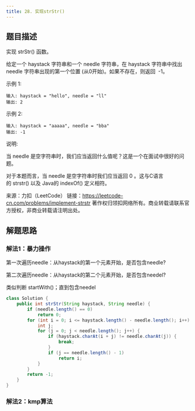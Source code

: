 ```yaml
---
title: 28. 实现strStr()
---
```


## 题目描述

实现 strStr() 函数。

给定一个 haystack 字符串和一个 needle 字符串，在 haystack 字符串中找出 needle 字符串出现的第一个位置 (从0开始)。如果不存在，则返回  -1。

示例 1:
```
输入: haystack = "hello", needle = "ll"
输出: 2
```
示例 2:
```
输入: haystack = "aaaaa", needle = "bba"
输出: -1
```
说明:

当 needle 是空字符串时，我们应当返回什么值呢？这是一个在面试中很好的问题。

对于本题而言，当 needle 是空字符串时我们应当返回 0 。这与C语言的 strstr() 以及 Java的 indexOf() 定义相符。

来源：力扣（LeetCode）
链接：https://leetcode-cn.com/problems/implement-strstr
著作权归领扣网络所有。商业转载请联系官方授权，非商业转载请注明出处。

## 解题思路

### 解法1：暴力操作

第一次遍历needle：从haystack的第一个元素开始，是否包含needle?

第二次遍历needle：从haystack的第二个元素开始，是否包含needel?

类似判断 startWith()；直到包含needel

```java
class Solution {
    public int strStr(String haystack, String needle) {
        if (needle.length() == 0)
            return 0;
        for (int i = 0; i <= haystack.length() - needle.length(); i++) {
            int j;
            for (j = 0; j < needle.length(); j++) {
                if (haystack.charAt(i + j) != needle.charAt(j)) {
                    break;
                }
                if (j == needle.length() - 1)
                    return i;
            }
        }
        return -1;
    }
}
```

### 解法2：kmp算法


